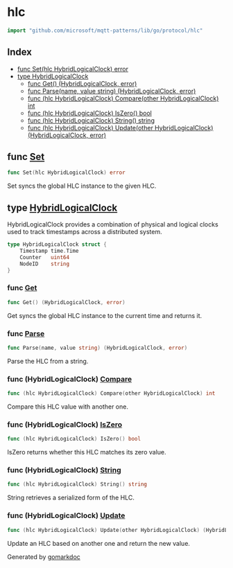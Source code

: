 <!-- Code generated by gomarkdoc. DO NOT EDIT -->

# hlc

```go
import "github.com/microsoft/mqtt-patterns/lib/go/protocol/hlc"
```

## Index

- [func Set\(hlc HybridLogicalClock\) error](<#Set>)
- [type HybridLogicalClock](<#HybridLogicalClock>)
  - [func Get\(\) \(HybridLogicalClock, error\)](<#Get>)
  - [func Parse\(name, value string\) \(HybridLogicalClock, error\)](<#Parse>)
  - [func \(hlc HybridLogicalClock\) Compare\(other HybridLogicalClock\) int](<#HybridLogicalClock.Compare>)
  - [func \(hlc HybridLogicalClock\) IsZero\(\) bool](<#HybridLogicalClock.IsZero>)
  - [func \(hlc HybridLogicalClock\) String\(\) string](<#HybridLogicalClock.String>)
  - [func \(hlc HybridLogicalClock\) Update\(other HybridLogicalClock\) \(HybridLogicalClock, error\)](<#HybridLogicalClock.Update>)


<a name="Set"></a>
## func [Set](<https://github.com/microsoft/mqtt-patterns/blob/main/lib/go/protocol/hlc/hlc.go#L49>)

```go
func Set(hlc HybridLogicalClock) error
```

Set syncs the global HLC instance to the given HLC.

<a name="HybridLogicalClock"></a>
## type [HybridLogicalClock](<https://github.com/microsoft/mqtt-patterns/blob/main/lib/go/protocol/hlc/hlc.go#L18-L22>)

HybridLogicalClock provides a combination of physical and logical clocks used to track timestamps across a distributed system.

```go
type HybridLogicalClock struct {
    Timestamp time.Time
    Counter   uint64
    NodeID    string
}
```

<a name="Get"></a>
### func [Get](<https://github.com/microsoft/mqtt-patterns/blob/main/lib/go/protocol/hlc/hlc.go#L35>)

```go
func Get() (HybridLogicalClock, error)
```

Get syncs the global HLC instance to the current time and returns it.

<a name="Parse"></a>
### func [Parse](<https://github.com/microsoft/mqtt-patterns/blob/main/lib/go/protocol/hlc/hlc.go#L163>)

```go
func Parse(name, value string) (HybridLogicalClock, error)
```

Parse the HLC from a string.

<a name="HybridLogicalClock.Compare"></a>
### func \(HybridLogicalClock\) [Compare](<https://github.com/microsoft/mqtt-patterns/blob/main/lib/go/protocol/hlc/hlc.go#L105>)

```go
func (hlc HybridLogicalClock) Compare(other HybridLogicalClock) int
```

Compare this HLC value with another one.

<a name="HybridLogicalClock.IsZero"></a>
### func \(HybridLogicalClock\) [IsZero](<https://github.com/microsoft/mqtt-patterns/blob/main/lib/go/protocol/hlc/hlc.go#L120>)

```go
func (hlc HybridLogicalClock) IsZero() bool
```

IsZero returns whether this HLC matches its zero value.

<a name="HybridLogicalClock.String"></a>
### func \(HybridLogicalClock\) [String](<https://github.com/microsoft/mqtt-patterns/blob/main/lib/go/protocol/hlc/hlc.go#L127>)

```go
func (hlc HybridLogicalClock) String() string
```

String retrieves a serialized form of the HLC.

<a name="HybridLogicalClock.Update"></a>
### func \(HybridLogicalClock\) [Update](<https://github.com/microsoft/mqtt-patterns/blob/main/lib/go/protocol/hlc/hlc.go#L59-L61>)

```go
func (hlc HybridLogicalClock) Update(other HybridLogicalClock) (HybridLogicalClock, error)
```

Update an HLC based on another one and return the new value.

Generated by [gomarkdoc](<https://github.com/princjef/gomarkdoc>)
